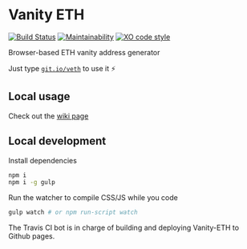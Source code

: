 # Vanity ETH

[![Build Status](https://travis-ci.org/bokub/vanity-eth.svg?branch=master)](https://travis-ci.org/bokub/vanity-eth)
[![Maintainability](https://api.codeclimate.com/v1/badges/818874f09ea56c310072/maintainability)](https://codeclimate.com/github/bokub/vanity-eth/maintainability)
[![XO code style](https://img.shields.io/badge/code_style-XO-5ed9c7.svg)](https://github.com/sindresorhus/xo)

Browser-based ETH vanity address generator

Just type [`git.io/veth`](https://git.io/veth) to use it ⚡️

## Local usage

Check out the [wiki page](https://github.com/bokub/vanity-eth/wiki/Download-Vanity-ETH)

## Local development

Install dependencies

```sh
npm i
npm i -g gulp
```

Run the watcher to compile CSS/JS while you code

```sh
gulp watch # or npm run-script watch
```

The Travis CI bot is in charge of building and deploying Vanity-ETH to Github pages.
